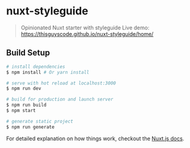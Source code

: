 # nuxt-styleguide

> Opinionated Nuxt starter with styleguide 
> Live demo: https://thisguyscode.github.io/nuxt-styleguide/home/

## Build Setup

``` bash
# install dependencies
$ npm install # Or yarn install

# serve with hot reload at localhost:3000
$ npm run dev

# build for production and launch server
$ npm run build
$ npm start

# generate static project
$ npm run generate
```

For detailed explanation on how things work, checkout the [Nuxt.js docs](https://github.com/nuxt/nuxt.js).
